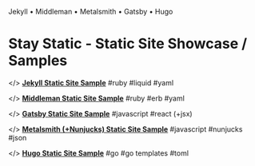 
Jekyll • Middleman • Metalsmith • Gatsby • Hugo

# Stay Static - Static Site Showcase / Samples



</> [**Jekyll Static Site Sample**](http://staystatic.github.io/sites/jekyll)  #ruby #liquid #yaml

</> [**Middleman Static Site Sample**](http://staystatic.github.io/sites/middleman)  #ruby #erb #yaml

</> [**Gatsby Static Site Sample**](http://staystatic.github.io/sites/gatsby) #javascript #react (+jsx)

</> [**Metalsmith (+Nunjucks) Static Site Sample**](http://staystatic.github.io/sites/metalsmith-nunjucks) #javascript #nunjucks #json

</> [**Hugo Static Site Sample**](http://staystatic.github.io/sites/hugo) #go #go templates #toml
